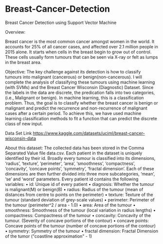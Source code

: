 # Breast-Cancer-Detection
Breast Cancer Detection using Support Vector Machine

Overview:

Breast cancer is the most common cancer amongst women in the world. It accounts for 25% of all cancer cases, and affected over 2.1 million people in 2015 alone. It starts when cells in the breast begin to grow out of control. These cells usually form tumours that can be seen via X-ray or felt as lumps in the breast area.

Objective:
The key challenge against its detection is how to classify tumours into malignant (cancerous) or benign(non-cancerous). I will complete the analysis of classifying these tumours using machine learning (with SVMs) and the Breast Cancer Wisconsin (Diagnostic) Dataset.
Since the labels in the data are discrete, the predication falls into two categories, (i.e., Malignant or benign). In machine learning, this is a classification problem.
Thus, the goal is to classify whether the breast cancer is benign or malignant and predict the recurrence and non-recurrence of malignant cases after a certain period. To achieve this, we have used machine learning classification methods to fit a function that can predict the discrete class of new input.

Data Set Link
https://www.kaggle.com/datasets/uciml/breast-cancer-wisconsin-data

About this dataset:
The collected data has been stored in the Comma Separated Value file data.csv. Each patient in the dataset is uniquely identified by their id. Broadly every tumour is classified into its dimensions, ‘radius’, ‘texture’, ‘perimeter’, ‘area’, ‘smoothness’, ‘compactness’, ‘concavity’, ‘concave points’, ‘symmetry’, ‘fractal dimension’. Each of these dimensions are then further divided into three more subcategories, ‘mean’, ‘se’ and ‘worst’ parameters. Every patient id contains the following variables:
• id: Unique id of every patient 
• diagnosis: Whether the tumour is malignant(M) or benign(B)
• radius: Radius of the tumour (mean of distances from centre to points on the perimeter)
• texture: Texture of the tumour (standard deviation of grey-scale values)
• perimeter: Perimeter of the tumour (perimeter^2 / area - 1.0)
• area: Area of the tumour
• smoothness: Smoothness of the tumour (local variation in radius lengths)
• compactness: Compactness of the tumour
• concavity: Concavity of the tumour. (Severity of concave portions of the contour)
• concave points: Concave points of the tumour (number of concave portions of the contour)
• symmetry: Symmetry of the tumour
• fractal dimension: Fractal Dimension of the tumor ("coastline approximation" - 1)

